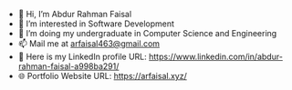 - 👋 Hi, I’m Abdur Rahman Faisal
- 👀 I’m interested in Software Development
- 📝 I’m doing my undergraduate in Computer Science and Engineering
- 📫 Mail me at arfaisal463@gmail.com
- 🚀 Here is my LinkedIn profile URL: https://www.linkedin.com/in/abdur-rahman-faisal-a998ba291/
- 🌐 Portfolio Website URL: https://arfaisal.xyz/



<!---
arFaisal043/arFaisal043 is a ✨ special ✨ repository because its `README.md` (this file) appears on your GitHub profile.
You can click the Preview link to take a look at your changes.
--->
